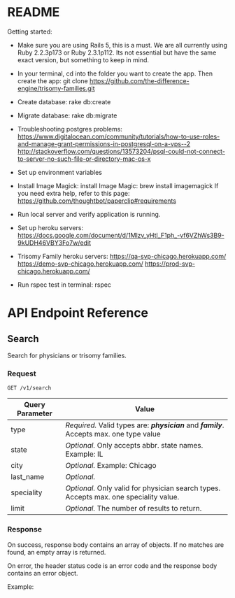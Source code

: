 # README

Getting started:

- Make sure you are using Rails 5, this is a must. We are all currently using Ruby 2.2.3p173  or Ruby 2.3.1p112. Its not essential but have the same exact version, but something to keep in mind.

- In your terminal, cd into the folder you want to create the app. Then create the app:
git clone https://github.com/the-difference-engine/trisomy-families.git

- Create database: rake db:create

- Migrate database: rake db:migrate

- Troubleshooting postgres problems:
https://www.digitalocean.com/community/tutorials/how-to-use-roles-and-manage-grant-permissions-in-postgresql-on-a-vps--2
http://stackoverflow.com/questions/13573204/psql-could-not-connect-to-server-no-such-file-or-directory-mac-os-x

- Set up environment variables

- Install Image Magick: install Image Magic: brew install imagemagick
If you need extra help, refer to this page: https://github.com/thoughtbot/paperclip#requirements

- Run local server and verify application is running.

- Set up heroku servers:
https://docs.google.com/document/d/1Mlzv_yHtl_F1ph_-vf6VZhWs3B9-9kUDH46VBY3Fo7w/edit

- Trisomy Family heroku servers:
https://qa-svp-chicago.herokuapp.com/
https://demo-svp-chicago.herokuapp.com/
https://prod-svp-chicago.herokuapp.com/

- Run rspec test in terminal: rspec

# API Endpoint Reference

## Search

Search for physicians or trisomy families.

### Request
`GET /v1/search`

| Query Parameter | Value |
|---|---|
|  type | *Required.* Valid types are: **_physician_** and **_family_**. Accepts max. one type value|
| state | *Optional.* Only accepts abbr. state names. Example: IL |
| city | *Optional.* Example: Chicago |
| last_name | *Optional.* |
| speciality | *Optional.* Only valid for physician search types. Accepts max. one speciality value.|
| limit | *Optional.* The number of results to return. |

### Response

On success, response body contains an array of objects. If no matches are found, an empty array is returned.

On error, the header status code is an error code and the response body contains an error object.

Example:

```json

```
